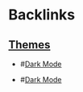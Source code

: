 
# Backlinks
## [Themes](<Themes.md>)
- #[Dark Mode](<Dark Mode.md>)

- #[Dark Mode](<Dark Mode.md>)

